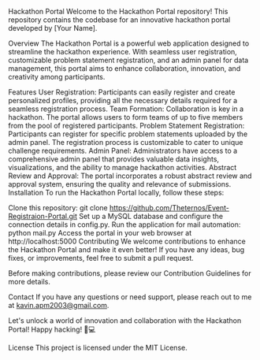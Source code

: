 Hackathon Portal
Welcome to the Hackathon Portal repository! This repository contains the codebase for an innovative hackathon portal developed by [Your Name].

Overview
The Hackathon Portal is a powerful web application designed to streamline the hackathon experience. With seamless user registration, customizable problem statement registration, and an admin panel for data management, this portal aims to enhance collaboration, innovation, and creativity among participants.

Features
User Registration: Participants can easily register and create personalized profiles, providing all the necessary details required for a seamless registration process.
Team Formation: Collaboration is key in a hackathon. The portal allows users to form teams of up to five members from the pool of registered participants.
Problem Statement Registration: Participants can register for specific problem statements uploaded by the admin panel. The registration process is customizable to cater to unique challenge requirements.
Admin Panel: Administrators have access to a comprehensive admin panel that provides valuable data insights, visualizations, and the ability to manage hackathon activities.
Abstract Review and Approval: The portal incorporates a robust abstract review and approval system, ensuring the quality and relevance of submissions.
Installation
To run the Hackathon Portal locally, follow these steps:

Clone this repository: git clone https://github.com/Theternos/Event-Registraion-Portal.git
Set up a MySQL database and configure the connection details in config.py.
Run the application for mail automation: python mail.py
Access the portal in your web browser at http://localhost:5000
Contributing
We welcome contributions to enhance the Hackathon Portal and make it even better! If you have any ideas, bug fixes, or improvements, feel free to submit a pull request.

Before making contributions, please review our Contribution Guidelines for more details.

Contact
If you have any questions or need support, please reach out to me at kavin.apm2003@gmail.com.

Let's unlock a world of innovation and collaboration with the Hackathon Portal! Happy hacking! 🚀💻  

License
This project is licensed under the MIT License.
